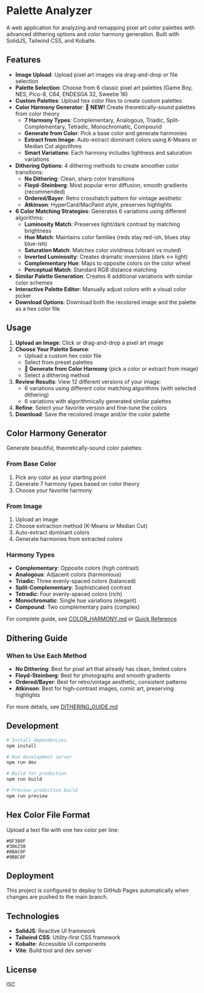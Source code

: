 # Palette Analyzer

A web application for analyzing and remapping pixel art color palettes with advanced dithering options and color harmony generation. Built with SolidJS, Tailwind CSS, and Kobalte.

## Features

- **Image Upload**: Upload pixel art images via drag-and-drop or file selection
- **Palette Selection**: Choose from 6 classic pixel art palettes (Game Boy, NES, Pico-8, C64, ENDESGA 32, Sweetie 16)
- **Custom Palettes**: Upload hex color files to create custom palettes
- **Color Harmony Generator**: 🎨 **NEW!** Create theoretically-sound palettes from color theory
  - **7 Harmony Types**: Complementary, Analogous, Triadic, Split-Complementary, Tetradic, Monochromatic, Compound
  - **Generate from Color**: Pick a base color and generate harmonies
  - **Extract from Image**: Auto-extract dominant colors using K-Means or Median Cut algorithms
  - **Smart Variations**: Each harmony includes lightness and saturation variations
- **Dithering Options**: 4 dithering methods to create smoother color transitions:
  - **No Dithering**: Clean, sharp color transitions
  - **Floyd-Steinberg**: Most popular error diffusion, smooth gradients (recommended)
  - **Ordered/Bayer**: Retro crosshatch pattern for vintage aesthetic
  - **Atkinson**: HyperCard/MacPaint style, preserves highlights
- **6 Color Matching Strategies**: Generates 6 variations using different algorithms:
  - **Luminosity Match**: Preserves light/dark contrast by matching brightness
  - **Hue Match**: Maintains color families (reds stay red-ish, blues stay blue-ish)
  - **Saturation Match**: Matches color vividness (vibrant vs muted)
  - **Inverted Luminosity**: Creates dramatic inversions (dark ↔ light)
  - **Complementary Hue**: Maps to opposite colors on the color wheel
  - **Perceptual Match**: Standard RGB distance matching
- **Similar Palette Generation**: Creates 6 additional variations with similar color schemes
- **Interactive Palette Editor**: Manually adjust colors with a visual color picker
- **Download Options**: Download both the recolored image and the palette as a hex color file

## Usage

1. **Upload an Image**: Click or drag-and-drop a pixel art image
2. **Choose Your Palette Source**:
   - Upload a custom hex color file
   - Select from preset palettes
   - **🎨 Generate from Color Harmony** (pick a color or extract from image)
   - Select a dithering method
3. **Review Results**: View 12 different versions of your image:
   - 6 variations using different color matching algorithms (with selected dithering)
   - 6 variations with algorithmically generated similar palettes
4. **Refine**: Select your favorite version and fine-tune the colors
5. **Download**: Save the recolored image and/or the color palette

## Color Harmony Generator

Generate beautiful, theoretically-sound color palettes:

### From Base Color
1. Pick any color as your starting point
2. Generate 7 harmony types based on color theory
3. Choose your favorite harmony

### From Image
1. Upload an image
2. Choose extraction method (K-Means or Median Cut)
3. Auto-extract dominant colors
4. Generate harmonies from extracted colors

### Harmony Types
- **Complementary**: Opposite colors (high contrast)
- **Analogous**: Adjacent colors (harmonious)
- **Triadic**: Three evenly-spaced colors (balanced)
- **Split-Complementary**: Sophisticated contrast
- **Tetradic**: Four evenly-spaced colors (rich)
- **Monochromatic**: Single hue variations (elegant)
- **Compound**: Two complementary pairs (complex)

For complete guide, see [COLOR_HARMONY.md](COLOR_HARMONY.md) or [Quick Reference](COLOR_HARMONY_QUICK_REF.md)

## Dithering Guide

### When to Use Each Method

- **No Dithering**: Best for pixel art that already has clean, limited colors
- **Floyd-Steinberg**: Best for photographs and smooth gradients
- **Ordered/Bayer**: Best for retro/vintage aesthetic, consistent patterns
- **Atkinson**: Best for high-contrast images, comic art, preserving highlights

For more details, see [DITHERING_GUIDE.md](DITHERING_GUIDE.md)

## Development

```bash
# Install dependencies
npm install

# Run development server
npm run dev

# Build for production
npm run build

# Preview production build
npm run preview
```

## Hex Color File Format

Upload a text file with one hex color per line:

```
#0F380F
#306230
#8BAC0F
#9BBC0F
```

## Deployment

This project is configured to deploy to GitHub Pages automatically when changes are pushed to the main branch.

## Technologies

- **SolidJS**: Reactive UI framework
- **Tailwind CSS**: Utility-first CSS framework
- **Kobalte**: Accessible UI components
- **Vite**: Build tool and dev server

## License

ISC
